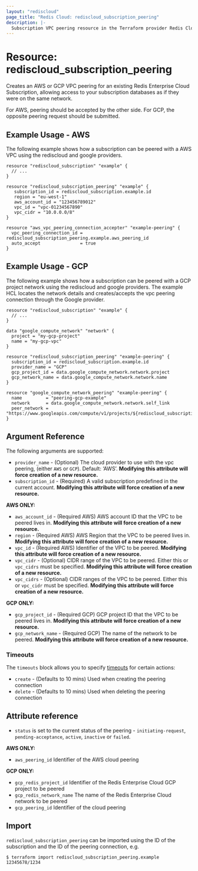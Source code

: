 ```yaml
---
layout: "rediscloud"
page_title: "Redis Cloud: rediscloud_subscription_peering"
description: |-
  Subscription VPC peering resource in the Terraform provider Redis Cloud.
---
```


# Resource: rediscloud_subscription_peering

Creates an AWS or GCP VPC peering for an existing Redis Enterprise Cloud Subscription, allowing access to your subscription databases as if they were on the same network.

For AWS, peering should be accepted by the other side.
For GCP, the opposite peering request should be submitted.

## Example Usage - AWS

The following example shows how a subscription can be peered with a AWS VPC using the rediscloud and google providers.

```hcl
resource "rediscloud_subscription" "example" {
  // ...
}

resource "rediscloud_subscription_peering" "example" {
   subscription_id = rediscloud_subscription.example.id
   region = "eu-west-1"
   aws_account_id = "123456789012"
   vpc_id = "vpc-01234567890"
   vpc_cidr = "10.0.0.0/8"
}

resource "aws_vpc_peering_connection_accepter" "example-peering" {
  vpc_peering_connection_id = rediscloud_subscription_peering.example.aws_peering_id
  auto_accept               = true
}
```

## Example Usage - GCP

The following example shows how a subscription can be peered with a GCP project network using the rediscloud and google providers.
The example HCL locates the network details and creates/accepts the vpc peering connection through the Google provider.   

```hcl
resource "rediscloud_subscription" "example" {
  // ...
}

data "google_compute_network" "network" {
  project = "my-gcp-project"
  name = "my-gcp-vpc"
}

resource "rediscloud_subscription_peering" "example-peering" {
  subscription_id = rediscloud_subscription.example.id
  provider_name = "GCP"
  gcp_project_id = data.google_compute_network.network.project
  gcp_network_name = data.google_compute_network.network.name
}

resource "google_compute_network_peering" "example-peering" {
  name         = "peering-gcp-example"
  network      = data.google_compute_network.network.self_link
  peer_network = "https://www.googleapis.com/compute/v1/projects/${rediscloud_subscription_peering.example.gcp_redis_project_id}/global/networks/${rediscloud_subscription_peering.example.gcp_redis_network_name}"
}
```

## Argument Reference

The following arguments are supported:

* `provider_name` - (Optional) The cloud provider to use with the vpc peering, (either `AWS` or `GCP`). Default: ‘AWS’. **Modifying this attribute will force creation of a new resource.**
* `subscription_id` - (Required) A valid subscription predefined in the current account. **Modifying this attribute will force creation of a new resource.**

**AWS ONLY:**
* `aws_account_id` - (Required AWS) AWS account ID that the VPC to be peered lives in. **Modifying this attribute will force creation of a new resource.**
* `region` - (Required AWS) AWS Region that the VPC to be peered lives in. **Modifying this attribute will force creation of a new resource.**
* `vpc_id` - (Required AWS) Identifier of the VPC to be peered. **Modifying this attribute will force creation of a new resource.**
* `vpc_cidr` - (Optional) CIDR range of the VPC to be peered. Either this or `vpc_cidrs` must be specified. **Modifying this attribute will force creation of a new resource.**
* `vpc_cidrs` - (Optional) CIDR ranges of the VPC to be peered. Either this or `vpc_cidr` must be specified. **Modifying this attribute will force creation of a new resource.**

**GCP ONLY:**
* `gcp_project_id` - (Required GCP) GCP project ID that the VPC to be peered lives in. **Modifying this attribute will force creation of a new resource.**
* `gcp_network_name` - (Required GCP) The name of the network to be peered. **Modifying this attribute will force creation of a new resource.**

### Timeouts

The `timeouts` block allows you to specify [timeouts](https://www.terraform.io/docs/configuration/resources.html#timeouts) for certain actions:

* `create` - (Defaults to 10 mins) Used when creating the peering connection
* `delete` - (Defaults to 10 mins) Used when deleting the peering connection

## Attribute reference

* `status` is set to the current status of the peering - `initiating-request`, `pending-acceptance`, `active`, `inactive` or `failed`.

**AWS ONLY:**

* `aws_peering_id` Identifier of the AWS cloud peering

**GCP ONLY:**

* `gcp_redis_project_id` Identifier of the Redis Enterprise Cloud GCP project to be peered
* `gcp_redis_network_name` The name of the Redis Enterprise Cloud network to be peered
* `gcp_peering_id` Identifier of the cloud peering

## Import

`rediscloud_subscription_peering` can be imported using the ID of the subscription and the ID of the peering connection, e.g.

```
$ terraform import rediscloud_subscription_peering.example 12345678/1234
```
